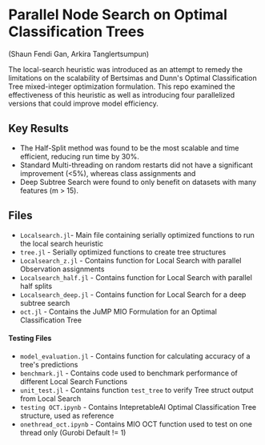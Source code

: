 # Parallel Node Search on Optimal Classification Trees
(Shaun Fendi Gan, Arkira Tanglertsumpun)

The local-search heuristic was introduced as an attempt to remedy the limitations on the scalability of Bertsimas and Dunn's Optimal Classification Tree mixed-integer optimization formulation. This repo examined the effectiveness of this heuristic as well as introducing four parallelized versions that could improve model efficiency. 

## Key Results
* The Half-Split method was found to be the most scalable and time efficient, reducing run time by 30%. 
* Standard Multi-threading on random restarts did not have a significant improvement (<5%), whereas class assignments and 
* Deep Subtree Search were found to only benefit on datasets with many features (m > 15).
  
## Files 
- `Localsearch.jl`- Main file containing serially optimized functions to run the local search heuristic
- `tree.jl` - Serially optimized functions to create tree structures
- `Localsearch_z.jl` - Contains function for Local Search with parallel Observation assignments
- `Localsearch_half.jl` - Contains function for Local Search with parallel half splits
- `Localsearch_deep.jl` - Contains function for Local Search for a deep subtree search
- `oct.jl` - Contains the JuMP MIO Formulation for an Optimal Classification Tree

#### Testing Files
- `model_evaluation.jl` - Contains function for calculating accuracy of a tree's predictions
- `benchmark.jl` - Contains code used to benchmark performance of different Local Search Functions 
- `unit_test.jl` - Contains function `test_tree` to verify Tree struct output from Local Search
- `testing OCT.ipynb` - Contains IntepretableAI Optimal Classification Tree structure, used as reference
- `onethread_oct.ipynb` - Contains MIO OCT function used to test on one thread only (Gurobi Default != 1) 
